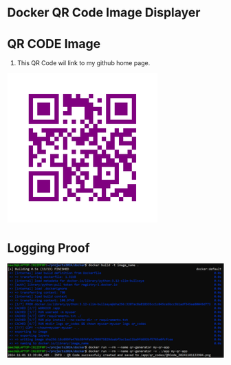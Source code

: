 # Docker QR Code Image Displayer


# QR CODE Image

1. This QR Code wil link to my github home page. 


![QRCODE](qr_codes/QRCode_20241101133904.png)

# Logging Proof
![Logging of QR Code creation](logging.png)
